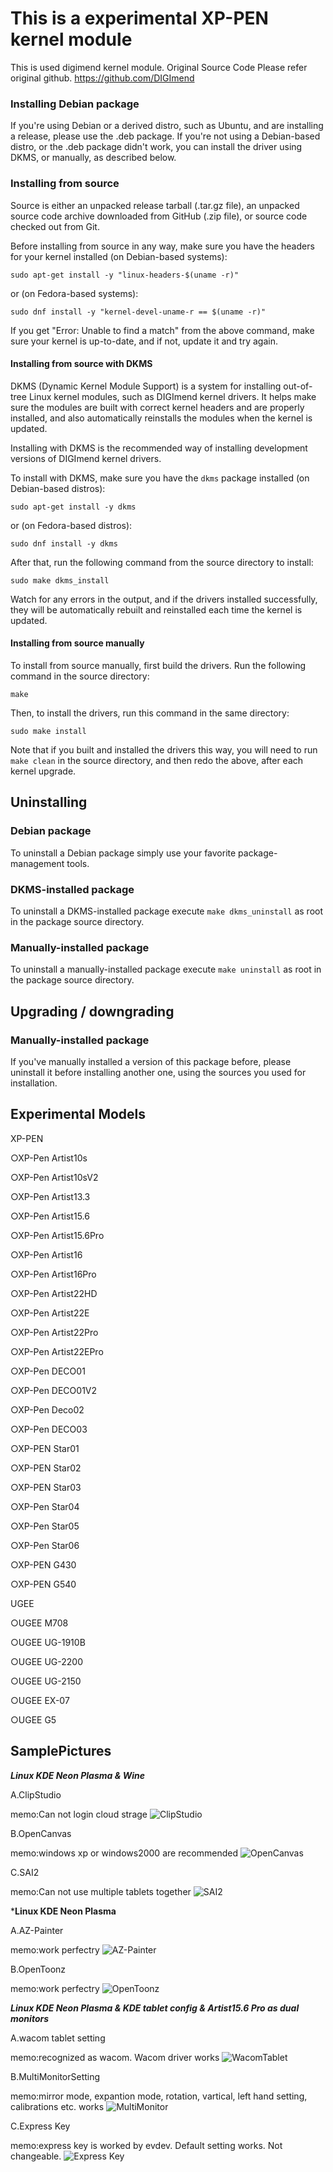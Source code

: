 # This is a experimental XP-PEN kernel module
This is used digimend kernel module.
Original Source Code
Please refer original github.
https://github.com/DIGImend

### Installing Debian package ###

If you're using Debian or a derived distro, such as Ubuntu, and are installing
a release, please use the .deb package. If you're not using a Debian-based
distro, or the .deb package didn't work, you can install the driver using
DKMS, or manually, as described below.

### Installing from source ###

Source is either an unpacked release tarball (.tar.gz file), an unpacked
source code archive downloaded from GitHub (.zip file), or source code checked
out from Git.

Before installing from source in any way, make sure you have the headers for
your kernel installed (on Debian-based systems):

    sudo apt-get install -y "linux-headers-$(uname -r)"

or (on Fedora-based systems):

    sudo dnf install -y "kernel-devel-uname-r == $(uname -r)"

If you get "Error: Unable to find a match" from the above command, make sure
your kernel is up-to-date, and if not, update it and try again.

#### Installing from source with DKMS ####

DKMS (Dynamic Kernel Module Support) is a system for installing out-of-tree
Linux kernel modules, such as DIGImend kernel drivers. It helps make sure the
modules are built with correct kernel headers and are properly installed, and
also automatically reinstalls the modules when the kernel is updated.

Installing with DKMS is the recommended way of installing development versions
of DIGImend kernel drivers.

To install with DKMS, make sure you have the `dkms` package installed (on
Debian-based distros):

    sudo apt-get install -y dkms

or (on Fedora-based distros):

    sudo dnf install -y dkms

After that, run the following command from the source directory to install:

    sudo make dkms_install

Watch for any errors in the output, and if the drivers installed successfully,
they will be automatically rebuilt and reinstalled each time the kernel is
updated.

#### Installing from source manually ####

To install from source manually, first build the drivers. Run the following
command in the source directory:

    make

Then, to install the drivers, run this command in the same directory:

    sudo make install

Note that if you built and installed the drivers this way, you will need to
run `make clean` in the source directory, and then redo the above, after each
kernel upgrade.


Uninstalling
------------

### Debian package ###

To uninstall a Debian package simply use your favorite package-management
tools.

### DKMS-installed package ###

To uninstall a DKMS-installed package execute `make dkms_uninstall` as root in
the package source directory.

### Manually-installed package ###

To uninstall a manually-installed package execute `make uninstall` as root in
the package source directory.

Upgrading / downgrading
-----------------------

### Manually-installed package ###

If you've manually installed a version of this package before, please
uninstall it before installing another one, using the sources you used for
installation.


Experimental Models
-----------------------
XP-PEN

○XP-Pen Artist10s

○XP-Pen Artist10sV2

○XP-Pen Artist13.3

○XP-Pen Artist15.6

○XP-Pen Artist15.6Pro

○XP-Pen Artist16

○XP-Pen Artist16Pro

○XP-Pen Artist22HD

○XP-Pen Artist22E

○XP-Pen Artist22Pro

○XP-Pen Artist22EPro

○XP-Pen DECO01

○XP-Pen DECO01V2

○XP-Pen Deco02

○XP-Pen DECO03

○XP-PEN Star01

○XP-PEN Star02

○XP-PEN Star03

○XP-Pen Star04

○XP-Pen Star05

○XP-Pen Star06

○XP-PEN G430

○XP-PEN G540

UGEE

○UGEE M708

○UGEE UG-1910B

○UGEE UG-2200

○UGEE UG-2150

○UGEE EX-07

○UGEE G5



SamplePictures
-----------------------
***Linux KDE Neon Plasma & Wine***

A.ClipStudio

memo:Can not login cloud strage
![ClipStudio](https://raw.githubusercontent.com/megamuteki/images/master/xppenexp/ClipStudio.png)

B.OpenCanvas

memo:windows xp or windows2000 are recommended
![OpenCanvas](https://raw.githubusercontent.com/megamuteki/images/master/xppenexp/OpenCanvas.png)

C.SAI2

memo:Can not use multiple tablets together
![SAI2](https://raw.githubusercontent.com/megamuteki/images/master/xppenexp/Sai2.png)

***Linux KDE Neon Plasma**

A.AZ-Painter

memo:work perfectry
![AZ-Painter](https://raw.githubusercontent.com/megamuteki/images/master/xppenexp/AzPainter.png)

B.OpenToonz

memo:work perfectry
![OpenToonz](https://raw.githubusercontent.com/megamuteki/images/master/xppenexp/Toonz.png)



***Linux KDE Neon Plasma & KDE tablet config & Artist15.6 Pro as dual monitors***

A.wacom tablet setting

memo:recognized as wacom. Wacom driver works
![WacomTablet](https://raw.githubusercontent.com/megamuteki/images/master/xppenexp/TabConfig01.png)

B.MultiMonitorSetting

memo:mirror mode, expantion mode, rotation, vartical, left hand setting, calibrations etc. works
![MultiMonitor](https://raw.githubusercontent.com/megamuteki/images/master/xppenexp/TabConfig02.png)

C.Express Key

memo:express key is worked by evdev. Default setting works. Not changeable.
![Express Key](https://raw.githubusercontent.com/megamuteki/images/master/xppenexp/Tabconfig03.png)



